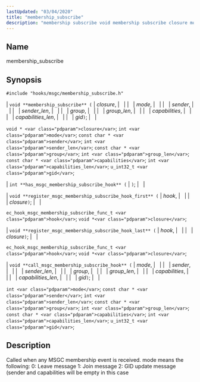 ```yaml
---
lastUpdated: "03/04/2020"
title: "membership_subscribe"
description: "membership subscribe void membership subscribe closure mode sender sender len group group len capabilities capabilities len gid void closure int mode const char sender int sender len const char group int group len const char capabilities int capabilities len u int 32 t gid int has msgc membership subscribe hook..."
---
```


<a name="hooks.msgc.membership_subscribe"></a> 
## Name

membership_subscribe

## Synopsis

`#include "hooks/msgc/membership_subscribe.h"`

| `void **membership_subscribe** (` | <var class="pdparam">closure</var>, |   |
|   | <var class="pdparam">mode</var>, |   |
|   | <var class="pdparam">sender</var>, |   |
|   | <var class="pdparam">sender_len</var>, |   |
|   | <var class="pdparam">group</var>, |   |
|   | <var class="pdparam">group_len</var>, |   |
|   | <var class="pdparam">capabilities</var>, |   |
|   | <var class="pdparam">capabilities_len</var>, |   |
|   | <var class="pdparam">gid</var>`)`; |   |

`void * <var class="pdparam">closure</var>`;
`int <var class="pdparam">mode</var>`;
`const char * <var class="pdparam">sender</var>`;
`int <var class="pdparam">sender_len</var>`;
`const char * <var class="pdparam">group</var>`;
`int <var class="pdparam">group_len</var>`;
`const char * <var class="pdparam">capabilities</var>`;
`int <var class="pdparam">capabilities_len</var>`;
`u_int32_t <var class="pdparam">gid</var>`;

| `int **has_msgc_membership_subscribe_hook** (` | `)`; |   |

| `void **register_msgc_membership_subscribe_hook_first** (` | <var class="pdparam">hook</var>, |   |
|   | <var class="pdparam">closure</var>`)`; |   |

`ec_hook_msgc_membership_subscribe_func_t <var class="pdparam">hook</var>`;
`void *<var class="pdparam">closure</var>`;

| `void **register_msgc_membership_subscribe_hook_last** (` | <var class="pdparam">hook</var>, |   |
|   | <var class="pdparam">closure</var>`)`; |   |

`ec_hook_msgc_membership_subscribe_func_t <var class="pdparam">hook</var>`;
`void *<var class="pdparam">closure</var>`;

| `void **call_msgc_membership_subscribe_hook** (` | <var class="pdparam">mode</var>, |   |
|   | <var class="pdparam">sender</var>, |   |
|   | <var class="pdparam">sender_len</var>, |   |
|   | <var class="pdparam">group</var>, |   |
|   | <var class="pdparam">group_len</var>, |   |
|   | <var class="pdparam">capabilities</var>, |   |
|   | <var class="pdparam">capabilities_len</var>, |   |
|   | <var class="pdparam">gid</var>`)`; |   |

`int <var class="pdparam">mode</var>`;
`const char * <var class="pdparam">sender</var>`;
`int <var class="pdparam">sender_len</var>`;
`const char * <var class="pdparam">group</var>`;
`int <var class="pdparam">group_len</var>`;
`const char * <var class="pdparam">capabilities</var>`;
`int <var class="pdparam">capabilities_len</var>`;
`u_int32_t <var class="pdparam">gid</var>`;<a name="idp29939088"></a> 
## Description

Called when any MSGC membership event is received. mode means the following: 0: Leave message 1: Join message 2: GID update message (sender and capabilities will be empty in this case